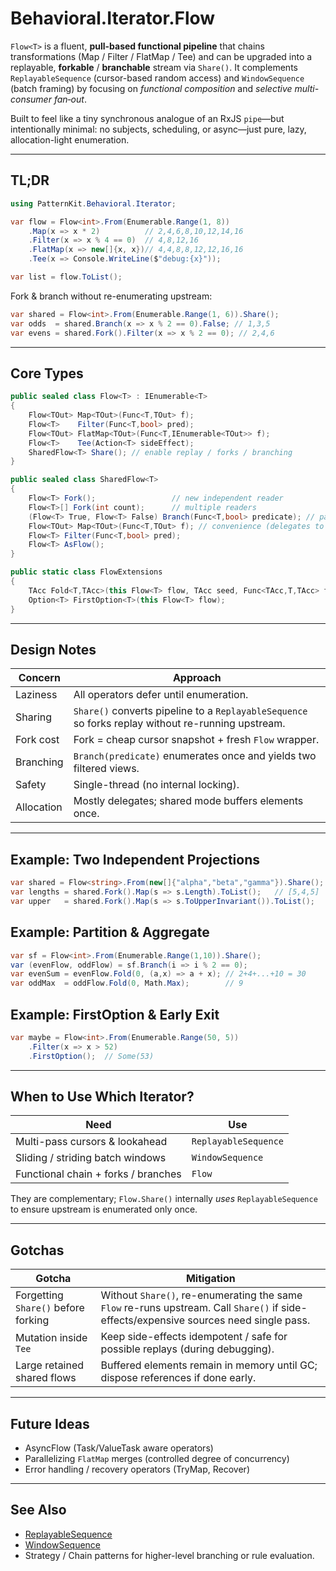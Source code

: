 # Behavioral.Iterator.Flow

`Flow<T>` is a fluent, **pull-based functional pipeline** that chains transformations (Map / Filter / FlatMap / Tee)
and can be upgraded into a replayable, **forkable** / **branchable** stream via `Share()`. It complements
`ReplayableSequence` (cursor-based random access) and `WindowSequence` (batch framing) by focusing on *functional
composition* and *selective multi-consumer fan‑out*.

Built to feel like a tiny synchronous analogue of an RxJS `pipe`—but intentionally minimal:
no subjects, scheduling, or async—just pure, lazy, allocation-light enumeration.

---
## TL;DR
```csharp
using PatternKit.Behavioral.Iterator;

var flow = Flow<int>.From(Enumerable.Range(1, 8))
    .Map(x => x * 2)          // 2,4,6,8,10,12,14,16
    .Filter(x => x % 4 == 0)  // 4,8,12,16
    .FlatMap(x => new[]{x, x})// 4,4,8,8,12,12,16,16
    .Tee(x => Console.WriteLine($"debug:{x}"));

var list = flow.ToList();
```

Fork & branch without re-enumerating upstream:
```csharp
var shared = Flow<int>.From(Enumerable.Range(1, 6)).Share();
var odds  = shared.Branch(x => x % 2 == 0).False; // 1,3,5
var evens = shared.Fork().Filter(x => x % 2 == 0); // 2,4,6
```

---
## Core Types
```csharp
public sealed class Flow<T> : IEnumerable<T>
{
    Flow<TOut> Map<TOut>(Func<T,TOut> f);
    Flow<T>    Filter(Func<T,bool> pred);
    Flow<TOut> FlatMap<TOut>(Func<T,IEnumerable<TOut>> f);
    Flow<T>    Tee(Action<T> sideEffect);
    SharedFlow<T> Share(); // enable replay / forks / branching
}

public sealed class SharedFlow<T>
{
    Flow<T> Fork();                 // new independent reader
    Flow<T>[] Fork(int count);      // multiple readers
    (Flow<T> True, Flow<T> False) Branch(Func<T,bool> predicate); // partition
    Flow<TOut> Map<TOut>(Func<T,TOut> f); // convenience (delegates to Fork)
    Flow<T> Filter(Func<T,bool> pred);
    Flow<T> AsFlow();
}

public static class FlowExtensions
{
    TAcc Fold<T,TAcc>(this Flow<T> flow, TAcc seed, Func<TAcc,T,TAcc> folder);
    Option<T> FirstOption<T>(this Flow<T> flow);
}
```

---
## Design Notes
| Concern | Approach |
|---------|----------|
| Laziness | All operators defer until enumeration. |
| Sharing | `Share()` converts pipeline to a `ReplayableSequence` so forks replay without re-running upstream. |
| Fork cost | Fork = cheap cursor snapshot + fresh `Flow` wrapper. |
| Branching | `Branch(predicate)` enumerates once and yields two filtered views. |
| Safety | Single-thread (no internal locking). |
| Allocation | Mostly delegates; shared mode buffers elements once. |

---
## Example: Two Independent Projections
```csharp
var shared = Flow<string>.From(new[]{"alpha","beta","gamma"}).Share();
var lengths = shared.Fork().Map(s => s.Length).ToList();   // [5,4,5]
var upper   = shared.Fork().Map(s => s.ToUpperInvariant()).ToList();
```

## Example: Partition & Aggregate
```csharp
var sf = Flow<int>.From(Enumerable.Range(1,10)).Share();
var (evenFlow, oddFlow) = sf.Branch(i => i % 2 == 0);
var evenSum = evenFlow.Fold(0, (a,x) => a + x); // 2+4+...+10 = 30
var oddMax  = oddFlow.Fold(0, Math.Max);        // 9
```

## Example: FirstOption & Early Exit
```csharp
var maybe = Flow<int>.From(Enumerable.Range(50, 5))
    .Filter(x => x > 52)
    .FirstOption();  // Some(53)
```

---
## When to Use Which Iterator?
| Need | Use |
|------|-----|
| Multi-pass cursors & lookahead | `ReplayableSequence` |
| Sliding / striding batch windows | `WindowSequence` |
| Functional chain + forks / branches | `Flow` |

They are complementary; `Flow.Share()` internally *uses* `ReplayableSequence` to ensure upstream is enumerated only once.

---
## Gotchas
| Gotcha | Mitigation |
|--------|-----------|
| Forgetting `Share()` before forking | Without `Share()`, re-enumerating the same `Flow` re-runs upstream. Call `Share()` if side-effects/expensive sources need single pass. |
| Mutation inside `Tee` | Keep side-effects idempotent / safe for possible replays (during debugging). |
| Large retained shared flows | Buffered elements remain in memory until GC; dispose references if done early. |

---
## Future Ideas
* AsyncFlow (Task/ValueTask aware operators)
* Parallelizing `FlatMap` merges (controlled degree of concurrency)
* Error handling / recovery operators (TryMap, Recover)

---
## See Also
* [ReplayableSequence](./replayablesequence.md)
* [WindowSequence](./windowsequence.md)
* Strategy / Chain patterns for higher-level branching or rule evaluation.

